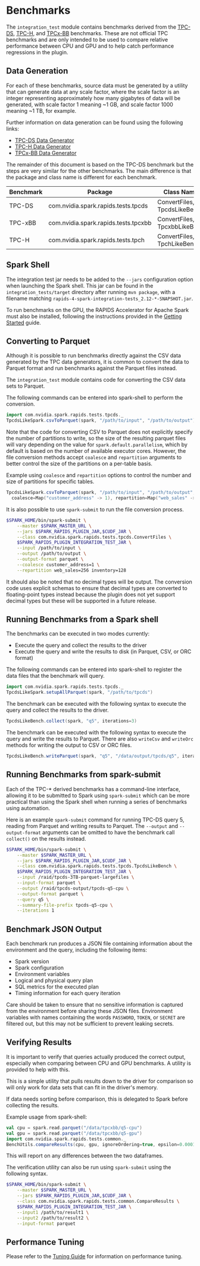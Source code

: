 # Benchmarks

The `integration_test` module contains benchmarks derived from the 
[TPC-DS](http://www.tpc.org/tpcds/), [TPC-H](http://www.tpc.org/tpch/), and 
[TPCx-BB](http://www.tpc.org/tpcx-bb/default5.asp) benchmarks. These are not official TPC 
benchmarks and are only intended to be used to compare relative performance between CPU and GPU 
and to help catch performance regressions in the plugin.

## Data Generation

For each of these benchmarks, source data must be generated by a utility that can generate data at
any scale factor, where the scale factor is an integer representing approximately how many
gigabytes of data will be generated, with scale factor 1 meaning ~1 GB, and scale factor 1000 meaning ~1 TB,
for example.

Further information on data generation can be found using the following links:

- [TPC-DS Data Generator](https://github.com/databricks/tpcds-kit)
- [TPC-H Data Generator](https://github.com/electrum/tpch-dbgen)
- [TPCx-BB Data Generator](http://www.tpc.org/tpc_documents_current_versions/current_specifications5.asp)

The remainder of this document is based on the TPC-DS benchmark but the steps are very similar for
the other benchmarks. The main difference is that the package and class name is different for each
benchmark.

| Benchmark | Package                              | Class Names                      |
|-----------|--------------------------------------|----------------------------------|
| TPC-DS    | com.nvidia.spark.rapids.tests.tpcds  | ConvertFiles, TpcdsLikeBench   |
| TPC-xBB   | com.nvidia.spark.rapids.tests.tpcxbb | ConvertFiles, TpcxbbLikeBench  |
| TPC-H     | com.nvidia.spark.rapids.tests.tpch   | ConvertFiles, TpchLikeBench    |

## Spark Shell

The integration test jar needs to be added to the `--jars` configuration option when launching the
Spark shell. This jar can be found in the `integration_tests/target` directory after running
`mvn package`, with a filename matching `rapids-4-spark-integration-tests_2.12-*-SNAPSHOT.jar`.

To run benchmarks on the GPU, the RAPIDS Accelerator for Apache Spark must also be installed,
following the instructions provided in the [Getting Started](get-started/getting-started.md) guide.

## Converting to Parquet

Although it is possible to run benchmarks directly against the CSV data generated by the TPC data 
generators, it is common to convert the data to Parquet format and run benchmarks against the 
Parquet files instead.

The `integration_test` module contains code for converting the CSV data sets to Parquet.

The following commands can be entered into spark-shell to perform the conversion.

```scala
import com.nvidia.spark.rapids.tests.tpcds._
TpcdsLikeSpark.csvToParquet(spark, "/path/to/input", "/path/to/output")
```

Note that the code for converting CSV to Parquet does not explicitly specify the number of 
partitions to write, so the size of the resulting parquet files will vary depending on the value 
for `spark.default.parallelism`, which by default is based on the number of available executor
cores. However, the file conversion methods accept `coalesce` and `repartition` arguments to
better control the size of the partitions on a per-table basis.

Example using `coalesce` and `repartition` options to control the number and size of partitions
for specific tables.

```scala
TpcdsLikeSpark.csvToParquet(spark, "/path/to/input", "/path/to/output", 
  coalesce=Map("customer_address" -> 1), repartition=Map("web_sales" -> 256))
```

It is also possible to use `spark-submit` to run the file conversion process.

```bash
$SPARK_HOME/bin/spark-submit \
    --master $SPARK_MASTER_URL \
    --jars $SPARK_RAPIDS_PLUGIN_JAR,$CUDF_JAR \
    --class com.nvidia.spark.rapids.tests.tpcds.ConvertFiles \
    $SPARK_RAPIDS_PLUGIN_INTEGRATION_TEST_JAR \
    --input /path/to/input \
    --output /path/to/output \
    --output-format parquet \
    --coalesce customer_address=1 \
    --repartition web_sales=256 inventory=128
```

It should also be noted that no decimal types will be output. The conversion code uses explicit 
schemas to ensure that decimal types are converted to floating-point types instead because the
plugin does not yet support decimal types but these will be supported in a future release.

## Running Benchmarks from a Spark shell

The benchmarks can be executed in two modes currently:

- Execute the query and collect the results to the driver
- Execute the query and write the results to disk (in Parquet, CSV, or ORC format)

The following commands can be entered into spark-shell to register the data files that the 
benchmark will query.

```scala
import com.nvidia.spark.rapids.tests.tpcds._
TpcdsLikeSpark.setupAllParquet(spark, "/path/to/tpcds")
```

The benchmark can be executed with the following syntax to execute the query and collect the 
results to the driver.

```scala
TpcdsLikeBench.collect(spark, "q5", iterations=3)
```

The benchmark can be executed with the following syntax to execute the query and write the results 
to Parquet. There are also `writeCsv` and `writeOrc` methods for writing the output to CSV or ORC 
files.

```scala
TpcdsLikeBench.writeParquet(spark, "q5", "/data/output/tpcds/q5", iterations=3)
```

## Running Benchmarks from spark-submit

Each of the TPC-* derived benchmarks has a command-line interface, allowing it to be submitted 
to Spark using `spark-submit` which can be more practical than using the Spark shell when 
running a series of benchmarks using automation.

Here is an example `spark-submit` command for running TPC-DS query 5, reading from Parquet and 
writing results to Parquet. The `--output` and `--output-format` arguments can be omitted to 
have the benchmark call `collect()` on the results instead. 

```bash
$SPARK_HOME/bin/spark-submit \
    --master $SPARK_MASTER_URL \
    --jars $SPARK_RAPIDS_PLUGIN_JAR,$CUDF_JAR \
    --class com.nvidia.spark.rapids.tests.tpcds.TpcdsLikeBench \
    $SPARK_RAPIDS_PLUGIN_INTEGRATION_TEST_JAR \
    --input /raid/tpcds-3TB-parquet-largefiles \
    --input-format parquet \
    --output /raid/tpcds-output/tpcds-q5-cpu \
    --output-format parquet \
    --query q5 \
    --summary-file-prefix tpcds-q5-cpu \
    --iterations 1
```

## Benchmark JSON Output

Each benchmark run produces a JSON file containing information about the environment and the query, 
including the following items:

- Spark version
- Spark configuration
- Environment variables
- Logical and physical query plan
- SQL metrics for the executed plan
- Timing information for each query iteration

Care should be taken to ensure that no sensitive information is captured from the environment 
before sharing these JSON files. Environment variables with names containing the words `PASSWORD`, 
`TOKEN`, or `SECRET` are filtered out, but this may not be sufficient to prevent leaking secrets.

## Verifying Results

It is important to verify that queries actually produced the correct output, especially when 
comparing between CPU and GPU benchmarks. A utility is provided to help with this.

This is a simple utility that pulls results down to the driver for comparison so will only work for 
data sets that can fit in the  driver's memory. 

If data needs sorting before comparison, this is delegated to Spark before collecting the results.

Example usage from spark-shell:

```scala
val cpu = spark.read.parquet("/data/tpcxbb/q5-cpu")
val gpu = spark.read.parquet("/data/tpcxbb/q5-gpu")
import com.nvidia.spark.rapids.tests.common._
BenchUtils.compareResults(cpu, gpu, ignoreOrdering=true, epsilon=0.0001)
```

This will report on any differences between the two dataframes.

The verification utility can also be run using `spark-submit` using the following syntax.

```bash
$SPARK_HOME/bin/spark-submit \
    --master $SPARK_MASTER_URL \
    --jars $SPARK_RAPIDS_PLUGIN_JAR,$CUDF_JAR \
    --class com.nvidia.spark.rapids.tests.common.CompareResults \
    $SPARK_RAPIDS_PLUGIN_INTEGRATION_TEST_JAR \
    --input1 /path/to/result1 \
    --input2 /path/to/result2 \
    --input-format parquet
```

## Performance Tuning

Please refer to the [Tuning Guide](tuning-guide.md) for information on performance tuning.
